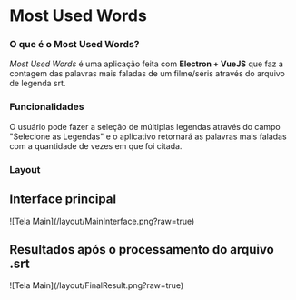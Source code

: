 # Most Used Words

### O que é o Most Used Words?
  *Most Used Words* é uma aplicação feita com **Electron + VueJS** que faz a contagem das palavras
  mais faladas de um filme/séris através do arquivo de legenda srt.

### Funcionalidades
  O usuário pode fazer a seleção de múltiplas legendas através do campo "Selecione as Legendas" e
  o aplicativo retornará as palavras mais faladas com a quantidade de vezes em que foi citada.

### Layout
<h2>Interface principal</h2>
![Tela Main](/layout/MainInterface.png?raw=true)

<h2>Resultados após o processamento do arquivo .srt</h2>
![Tela Main](/layout/FinalResult.png?raw=true)